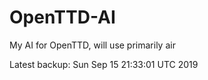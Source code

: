 # OpenTTD-AI
My AI for OpenTTD, will use primarily air

Latest backup: Sun Sep 15 21:33:01 UTC 2019
